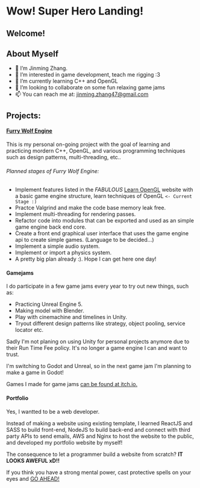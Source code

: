 # Wow! Super Hero Landing!
## Welcome!
## About Myself
- 👋 I’m Jinming Zhang.
- 👀 I’m interested in game development, teach me rigging :3
- 🌱 I’m currently learning C++ and OpenGL
- 💞️ I’m looking to collaborate on some fun relaxing game jams
- 📫 You can reach me at: jinming.zhang47@gmail.com
  
## Projects:
#### [Furry Wolf Engine](https://github.com/Jinming-Zhang/FurryWolfEngine)

This is my personal on-going project with the goal of learning and practicing mordern C++, OpenGL, and various programming techniques such as design patterns, multi-threading, etc..

###### Planned stages of *Furry Wolf Engine*:
- Implement features listed in the *FABULOUS* [Learn OpenGL](https://learnopengl.com/) website with a basic game engine structure, learn techniques of OpenGL `<- Current Stage :)`
- Practce Valgrind and make the code base memory leak free.
- Implement multi-threading for rendering passes.
- Refactor code into modules that can be exported and used as an simple game engine back end core.
- Create a front end graphical user interface that uses the game engine api to create simple games. (Language to be decided...)
- Implement a simple audio system.
- Implement or import a physics system.
- A pretty big plan already :). Hope I can get here one day!

#### Gamejams
I do participate in a few game jams every year to try out new things, such as:
- Practicing Unreal Engine 5.
- Making model with Blender.
- Play with cinemachine and timelines in Unity.
- Tryout different design patterns like strategy, object pooling, service locator etc.

Sadly I'm not planing on using Unity for personal projects anymore due to their Run Time Fee policy. It's no longer a game engine I can and want to trust.

I'm switching to Godot and Unreal, so in the next game jam I'm planning to make a game in Godot!

Games I made for game jams [can be found at itch.io.](https://wolffurry.itch.io/)

#### Portfolio
Yes, I wantted to be a web developer.

Instead of making a website using existing template, I learned ReactJS and SASS to build front-end, NodeJS to build back-end and connect with third party APIs to send emails, AWS and Nginx to host the website to the public, and developed my portfolio website by myself!

The consequence to let a programmer build a website from scratch? **IT LOOKS AWEFUL xD!!**

If you think you have a strong mental power, cast protective spells on your eyes and [GO AHEAD!](https://jinming.ca)


<!---
Jinming-Zhang/Jinming-Zhang is a ✨ special ✨ repository because its `README.md` (this file) appears on your GitHub profile.
You can click the Preview link to take a look at your changes.
--->
